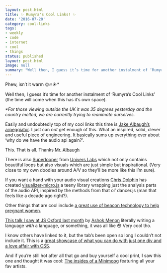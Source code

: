 ```yaml
---
layout: post.html
title: ✨ Rumyra's Cool Links! ✨
date: '2016-07-20'
category: cool-links
tags:
- weekly
- code
- internet
- cool
- things
status: published
layout: post.html
image: null
summary: "Well then, I guess it’s time for another instalment of ‘Rumyra’s Cool Links’ (the time will come when this has it’s own space)."
---
```


Phew, isn’t it warm 🌞🔥☀️*

Well then, I guess it’s time for another instalment of ‘Rumyra’s Cool Links’ (the time will come when this has it’s own space).

_*For those viewing outside the UK it was 35 degrees yesterday and the country melted, we are currently trying to reanimate ourselves._

Easily and undoubtedly top of my cool links this time is [Jake Albaugh’s arpeggiator](https://codepen.io/jakealbaugh/full/qNrZyw). I just can *not* get enough of this. What an inspired, solid, clever and useful piece of engineering. It basically sums up everything ever about ‘why do we have the audio api again?’.

This. That is all. Thanks [Mr. Albaugh](https://twitter.com/jake_albaugh)

There is also [Superlooper](http://superlooper.universlabs.co.uk/) from [Univers Labs](http://www.universlabs.co.uk/) which not only contains beautiful loops but also visuals which are just simple but inspirational. (Very close to my own doodles around A/V so they’ll be more like this I’m sure).

If you want a hand with your audio visual creations [Chris Dolphin](https://twitter.com/likethemammal) has created [visualizer-micro.js](https://github.com/likethemammal/visualizer-micro) a teeny library wrapping just the analysis parts of the audio API, inspired by the methods from that ol’ dancer.js (man that feels like a decade ago right?).

Other things that are cool include [a great use of beacon technology to help pregnant women](http://bigstory.ap.org/article/ab73d19c160c4c509dc6b9decfec3c0f/south-korea-uses-technology-help-pregnant-women-get-seats).

[This talk I saw at JS Oxford last month](https://www.youtube.com/watch?v=hKRLcQ2Y8kA) by [Ashok Menon](https://twitter.com/ashok_menon) literally writing a language *with* a language, or something, it was all like 😳 Very cool tho.

I know others have linked to it, but the tab’s been open so long I couldn’t not include it. This is a [great showcase of what you can do with just one div and a love affair with CSS](http://a.singlediv.com/).

And if you’re still hot after all that go and buy yourself a cool print, I saw this one and thought it was cool: [The insides of a Minimoog](http://www.wearedorothy.com/shop/inside-information-minimoog) featuring all your fav artists.








